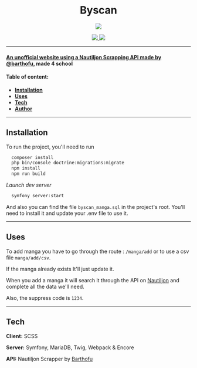 <h1 align="center" font-weight="bold">Byscan</h1>


<p align="center">
    <a href="http://forthebadge.com/" target="_blank">
    	<img src="https://forthebadge.com/images/badges/powered-by-electricity.svg"
    </a>
</p>
<p align="center">
    <a href="http://forthebadge.com/" target="_blank">
    	<img src="https://forthebadge.com/images/badges/built-with-love.svg"
    </a>
    <a href="http://forthebadge.com/" target="_blank">
    	<img src="https://forthebadge.com/images/badges/gluten-free.svg"
    </a>
</p>

------
####  An unofficial website using a Nautiljon Scrapping API made by [@barthofu](https://github.com/barthofu), made 4 school

#### Table of content:

* **[Installation](#installation)**
* **[Uses](#uses)**
* **[Tech](#tech)**
* **[Author](#author)**
 
------

## Installation 

To run the project, you'll need to run 

```bash
  composer install
  php bin/console doctrine:migrations:migrate
  npm install
  npm run build
```

_Launch dev server_

```bash
  symfony server:start
```

And also you can find the file `byscan_manga.sql` in the project's root. You'll need to install it and update your .env file to use it.

------

## Uses

To add manga you have to go through the route : `/manga/add` or to use a csv file `manga/add/csv`.

If the manga already exists It'll just update it.

When you add a manga it will search it through the API on <a href="https://www.nautiljon.com">Nautiljon</a> and complete all the data we'll need.

Also, the suppress code is `1234`.

------

## Tech

**Client:** SCSS

**Server:** Symfony, MariaDB, Twig, Webpack & Encore

**API:** Nautiljon Scrapper by <a href="https://github.com/barthofu/nautiljon-scraper">Barthofu</a>

